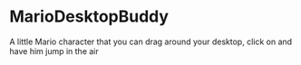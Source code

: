 # MarioDesktopBuddy
A little Mario character that you can drag around your desktop, click on and have him jump in the air
